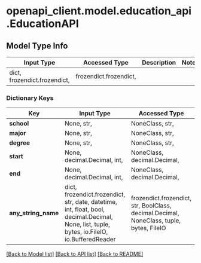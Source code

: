 # openapi_client.model.education_api.EducationAPI

## Model Type Info
Input Type | Accessed Type | Description | Notes
------------ | ------------- | ------------- | -------------
dict, frozendict.frozendict,  | frozendict.frozendict,  |  | 

### Dictionary Keys
Key | Input Type | Accessed Type | Description | Notes
------------ | ------------- | ------------- | ------------- | -------------
**school** | None, str,  | NoneClass, str,  |  | 
**major** | None, str,  | NoneClass, str,  |  | [optional] 
**degree** | None, str,  | NoneClass, str,  |  | [optional] 
**start** | None, decimal.Decimal, int,  | NoneClass, decimal.Decimal,  |  | [optional] 
**end** | None, decimal.Decimal, int,  | NoneClass, decimal.Decimal,  |  | [optional] 
**any_string_name** | dict, frozendict.frozendict, str, date, datetime, int, float, bool, decimal.Decimal, None, list, tuple, bytes, io.FileIO, io.BufferedReader | frozendict.frozendict, str, BoolClass, decimal.Decimal, NoneClass, tuple, bytes, FileIO | any string name can be used but the value must be the correct type | [optional]

[[Back to Model list]](../../README.md#documentation-for-models) [[Back to API list]](../../README.md#documentation-for-api-endpoints) [[Back to README]](../../README.md)

